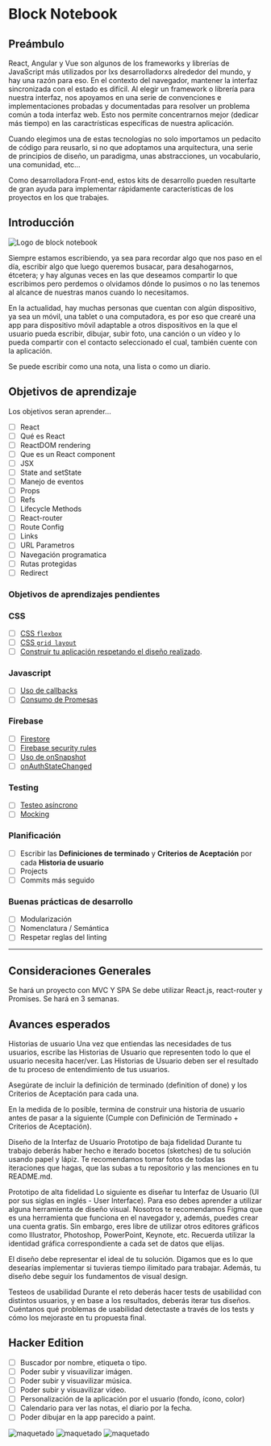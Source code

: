 # Block Notebook

## Preámbulo

React, Angular y Vue son algunos de los frameworks y librerías de JavaScript más utilizados por lxs desarrolladorxs alrededor del mundo, y hay una razón para eso. En el contexto del navegador, mantener la interfaz sincronizada con el estado es difícil. Al elegir un framework o librería para nuestra interfaz, nos apoyamos en una serie de convenciones e implementaciones probadas y documentadas para resolver un problema común a toda interfaz web. Esto nos permite concentrarnos mejor (dedicar más tiempo) en las caractrísticas específicas de nuestra aplicación.

Cuando elegimos una de estas tecnologías no solo importamos un pedacito de código para reusarlo, si no que adoptamos una arquitectura, una serie de principios de diseño, un paradigma, unas abstracciones, un vocabulario, una comunidad, etc...

Como desarrolladora Front-end, estos kits de desarrollo pueden resultarte de gran ayuda para implementar rápidamente características de los proyectos en los que trabajes.

## Introducción

![Logo de block notebook](images\Codifica_lo_que_escribes.png)

Siempre estamos escribiendo, ya sea para recordar algo que nos paso en el día, escribir algo que luego queremos busacar, para desahogarnos, étcetera; y hay algunas veces en las que deseamos compartir lo que escribimos pero perdemos o olvidamos dónde lo pusimos o no las tenemos al alcance de nuestras manos cuando lo necesitamos.

En la actualidad, hay muchas personas que cuentan con algún dispositivo, ya sea un móvil, una tablet o una computadora, es por eso que crearé una app para dispositivo móvil adaptable a otros dispositivos en la que el usuario pueda escribir, dibujar, subir foto, una canción o un vídeo y lo pueda compartir con el contacto seleccionado el cual, también cuente con la aplicación.

Se puede escribir como una nota, una lista o como un diario.  

## Objetivos de aprendizaje

Los objetivos seran aprender...

* [ ] React
* [ ] Qué es React
* [ ] ReactDOM rendering
* [ ] Que es un React component
* [ ] JSX
* [ ] State and setState
* [ ] Manejo de eventos
* [ ] Props
* [ ] Refs
* [ ] Lifecycle Methods
* [ ] React-router
* [ ] Route Config
* [ ] Links
* [ ] URL Parametros
* [ ] Navegación programatica
* [ ] Rutas protegidas
* [ ] Redirect

### Objetivos de aprendizajes pendientes

### CSS

* [ ] [CSS `flexbox`](https://css-tricks.com/snippets/css/a-guide-to-flexbox/)  
* [ ] [CSS `grid layout`](https://css-tricks.com/snippets/css/complete-guide-grid/)  
* [ ] [Construir tu aplicación respetando el diseño realizado](maquetación).

### Javascript

* [ ] [Uso de callbacks](https://developer.mozilla.org/es/docs/Glossary/Callback_function)
* [ ] [Consumo de Promesas](https://scotch.io/tutorials/javascript-promises-for-dummies#toc-consuming-promises)

### Firebase

* [ ] [Firestore](https://firebase.google.com/docs/firestore)
* [ ] [Firebase security rules](https://firebase.google.com/docs/rules)
* [ ] [Uso de onSnapshot](https://firebase.google.com/docs/firestore/query-data/listen)
* [ ] [onAuthStateChanged](https://firebase.google.com/docs/auth/web/start#set_an_authentication_state_observer_and_get_user_data)

### Testing

* [ ] [Testeo asíncrono](https://jestjs.io/docs/es-ES/asynchronous)
* [ ] [Mocking](https://jestjs.io/docs/es-ES/manual-mocks)

### Planificación

* [ ] Escribir las **Definiciones de terminado** y **Criterios de Aceptación** por cada **Historia de usuario**  
* [ ] Projects
* [ ] Commits más seguido

### Buenas prácticas de desarrollo

* [ ] Modularización
* [ ] Nomenclatura / Semántica
* [ ] Respetar reglas del linting

***

## Consideraciones Generales

Se hará un proyecto con MVC Y SPA
Se debe utilizar React.js, react-router y Promises.
Se hará en 3 semanas.

## Avances esperados

Historias de usuario
Una vez que entiendas las necesidades de tus usuarios, escribe las Historias de Usuario que representen todo lo que el usuario necesita hacer/ver. Las Historias de Usuario deben ser el resultado de tu proceso de entendimiento de tus usuarios.

Asegúrate de incluir la definición de terminado (definition of done) y los Criterios de Aceptación para cada una.

En la medida de lo posible, termina de construir una historia de usuario antes de pasar a la siguiente (Cumple con Definición de Terminado + Criterios de Aceptación).

Diseño de la Interfaz de Usuario
Prototipo de baja fidelidad
Durante tu trabajo deberás haber hecho e iterado bocetos (sketches) de tu solución usando papel y lápiz. Te recomendamos tomar fotos de todas las iteraciones que hagas, que las subas a tu repositorio y las menciones en tu README.md.

Prototipo de alta fidelidad
Lo siguiente es diseñar tu Interfaz de Usuario (UI por sus siglas en inglés - User Interface). Para eso debes aprender a utilizar alguna herramienta de diseño visual. Nosotros te recomendamos Figma que es una herramienta que funciona en el navegador y, además, puedes crear una cuenta gratis. Sin embargo, eres libre de utilizar otros editores gráficos como Illustrator, Photoshop, PowerPoint, Keynote, etc. Recuerda utilizar la identidad gráfica correspondiente a cada set de datos que elijas.

El diseño debe representar el ideal de tu solución. Digamos que es lo que desearías implementar si tuvieras tiempo ilimitado para trabajar. Además, tu diseño debe seguir los fundamentos de visual design.

Testeos de usabilidad
Durante el reto deberás hacer tests de usabilidad con distintos usuarios, y en base a los resultados, deberás iterar tus diseños. Cuéntanos qué problemas de usabilidad detectaste a través de los tests y cómo los mejoraste en tu propuesta final.

## Hacker Edition

* [ ] Buscador por nombre, etiqueta o tipo.
* [ ] Poder subir y visuavilizar imágen.
* [ ] Poder subir y visuavilizar música.
* [ ] Poder subir y visuavilizar vídeo.
* [ ] Personalización de la aplicación por el usuario (fondo, ícono, color)
* [ ] Calendario para ver las notas, el diario por la fecha.
* [ ] Poder dibujar en la app parecido a paint.

![maquetado](images/maquetado.jpeg)
![maquetado](images/maquetado3.jpeg)
![maquetado](images/maquetado2.jpeg)
